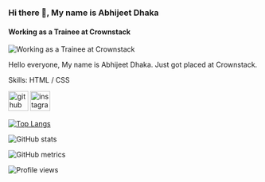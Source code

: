 ### Hi there 👋, My name is Abhijeet Dhaka
#### Working as a Trainee at Crownstack
![Working as a Trainee at Crownstack](https://arturssmirnovs.github.io/github-profile-readme-generator/images/banner.png)

Hello everyone, My name is Abhijeet Dhaka. Just got placed at Crownstack.

Skills: HTML / CSS


[<img src='https://cdn.jsdelivr.net/npm/simple-icons@3.0.1/icons/github.svg' alt='github' height='40'>](https://github.com/Babbincible)  [<img src='https://cdn.jsdelivr.net/npm/simple-icons@3.0.1/icons/instagram.svg' alt='instagram' height='40'>](https://www.instagram.com/Babbincible/)  

[![Top Langs](https://github-readme-stats.vercel.app/api/top-langs/?username=Babbincible)](https://github.com/anuraghazra/github-readme-stats)

![GitHub stats](https://github-readme-stats.vercel.app/api?username=Babbincible&show_icons=true)  

![GitHub metrics](https://metrics.lecoq.io/Babbincible)  

![Profile views](https://gpvc.arturio.dev/Babbincible)  
